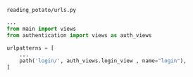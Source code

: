 `reading_potato/urls.py`
```python
...
from main import views
from authentication import views as auth_views

urlpatterns = [
    ...
    path('login/', auth_views.login_view , name="login"),
]
```



